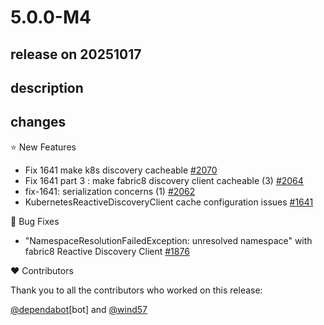 # 5.0.0-M4

## release on 20251017
## description
## changes
⭐ New Features

* Fix 1641 make k8s discovery cacheable <a href="https://github.com/spring-cloud/spring-cloud-kubernetes/pull/2070" data-hovercard-type="pull_request" data-hovercard-url="/spring-cloud/spring-cloud-kubernetes/pull/2070/hovercard">#2070</a>
* Fix 1641 part 3 : make fabric8 discovery client cacheable (3) <a href="https://github.com/spring-cloud/spring-cloud-kubernetes/pull/2064" data-hovercard-type="pull_request" data-hovercard-url="/spring-cloud/spring-cloud-kubernetes/pull/2064/hovercard">#2064</a>
* fix-1641: serialization concerns (1) <a href="https://github.com/spring-cloud/spring-cloud-kubernetes/pull/2062" data-hovercard-type="pull_request" data-hovercard-url="/spring-cloud/spring-cloud-kubernetes/pull/2062/hovercard">#2062</a>
* KubernetesReactiveDiscoveryClient cache configuration issues <a href="https://github.com/spring-cloud/spring-cloud-kubernetes/issues/1641" data-hovercard-type="issue" data-hovercard-url="/spring-cloud/spring-cloud-kubernetes/issues/1641/hovercard">#1641</a>

🐞 Bug Fixes

* "NamespaceResolutionFailedException: unresolved namespace" with fabric8 Reactive Discovery Client <a href="https://github.com/spring-cloud/spring-cloud-kubernetes/issues/1876" data-hovercard-type="issue" data-hovercard-url="/spring-cloud/spring-cloud-kubernetes/issues/1876/hovercard">#1876</a>

❤️ Contributors

Thank you to all the contributors who worked on this release:

<a class="user-mention notranslate" data-hovercard-type="organization" data-hovercard-url="/orgs/dependabot/hovercard" data-octo-click="hovercard-link-click" data-octo-dimensions="link_type:self" href="https://github.com/dependabot">@dependabot</a>[bot] and <a class="user-mention notranslate" data-hovercard-type="user" data-hovercard-url="/users/wind57/hovercard" data-octo-click="hovercard-link-click" data-octo-dimensions="link_type:self" href="https://github.com/wind57">@wind57</a>

